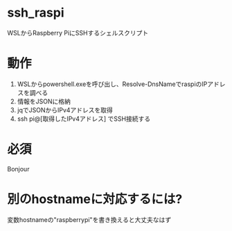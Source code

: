 # ssh_raspi
WSLからRaspberry PiにSSHするシェルスクリプト

# 動作
1. WSLからpowershell.exeを呼び出し、Resolve-DnsNameでraspiのIPアドレスを調べる
2. 情報をJSONに格納
3. jqでJSONからIPv4アドレスを取得
4. ssh pi@[取得したIPv4アドレス] でSSH接続する

# 必須
Bonjour

# 別のhostnameに対応するには?
変数hostnameの"raspberrypi"を書き換えると大丈夫なはず
